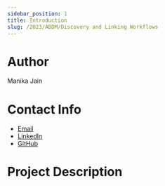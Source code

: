 ```yaml
---
sidebar_position: 1
title: Introduction
slug: /2023/ABDM/Discovery and Linking Workflows
---
```


# Author

Manika Jain

# Contact Info

- [Email](mailto:manikajain11@gmail.com)
- [LinkedIn](https://www.linkedin.com/in/manika-jain/)
- [GitHub](https://github.com/manikajain11)

# Project Description

